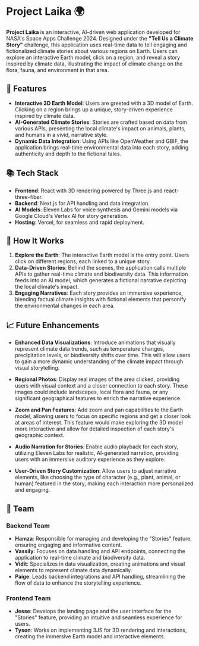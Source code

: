 # Project Laika 🌍

**Project Laika** is an interactive, AI-driven web application developed for NASA's Space Apps Challenge 2024. Designed under the **"Tell Us a Climate Story"** challenge, this application uses real-time data to tell engaging and fictionalized climate stories about various regions on Earth. Users can explore an interactive Earth model, click on a region, and reveal a story inspired by climate data, illustrating the impact of climate change on the flora, fauna, and environment in that area.

## 🌟 Features

- **Interactive 3D Earth Model**: Users are greeted with a 3D model of Earth. Clicking on a region brings up a unique, story-driven experience inspired by climate data.
- **AI-Generated Climate Stories**: Stories are crafted based on data from various APIs, presenting the local climate's impact on animals, plants, and humans in a vivid, narrative style.
- **Dynamic Data Integration**: Using APIs like OpenWeather and GBIF, the application brings real-time environmental data into each story, adding authenticity and depth to the fictional tales.

## 📚 Tech Stack

- **Frontend**: React with 3D rendering powered by Three.js and react-three-fiber.
- **Backend**: Next.js for API handling and data integration.
- **AI Models**: Eleven Labs for voice synthesis and Gemini models via Google Cloud's Vertex AI for story generation.
- **Hosting**: Vercel, for seamless and rapid deployment.

## 🚀 How It Works

1. **Explore the Earth**: The interactive Earth model is the entry point. Users click on different regions, each linked to a unique story.
2. **Data-Driven Stories**: Behind the scenes, the application calls multiple APIs to gather real-time climate and biodiversity data. This information feeds into an AI model, which generates a fictional narrative depicting the local climate's impact.
3. **Engaging Narratives**: Each story provides an immersive experience, blending factual climate insights with fictional elements that personify the environmental changes in each area.

## 📈 Future Enhancements

- **Enhanced Data Visualizations**: Introduce animations that visually represent climate data trends, such as temperature changes, precipitation levels, or biodiversity shifts over time. This will allow users to gain a more dynamic understanding of the climate impact through visual storytelling.

- **Regional Photos**: Display real images of the area clicked, providing users with visual context and a closer connection to each story. These images could include landscapes, local flora and fauna, or any significant geographical features to enrich the narrative experience.

- **Zoom and Pan Features**: Add zoom and pan capabilities to the Earth model, allowing users to focus on specific regions and get a closer look at areas of interest. This feature would make exploring the 3D model more interactive and allow for detailed inspection of each story's geographic context.

- **Audio Narration for Stories**: Enable audio playback for each story, utilizing Eleven Labs for realistic, AI-generated narration, providing users with an immersive auditory experience as they explore.

- **User-Driven Story Customization**: Allow users to adjust narrative elements, like choosing the type of character (e.g., plant, animal, or human) featured in the story, making each interaction more personalized and engaging.


## 👥 Team

### Backend Team
- **Hamza**: Responsible for managing and developing the "Stories" feature, ensuring engaging and informative content.
- **Vassily**: Focuses on data handling and API endpoints, connecting the application to real-time climate and biodiversity data.
- **Vidit**: Specializes in data visualization, creating animations and visual elements to represent climate data dynamically.
- **Paige**: Leads backend integrations and API handling, streamlining the flow of data to enhance the storytelling experience.

### Frontend Team
- **Jesse**: Develops the landing page and the user interface for the "Stories" feature, providing an intuitive and seamless experience for users.
- **Tyson**: Works on implementing 3JS for 3D rendering and interactions, creating the immersive Earth model and interactive elements.
